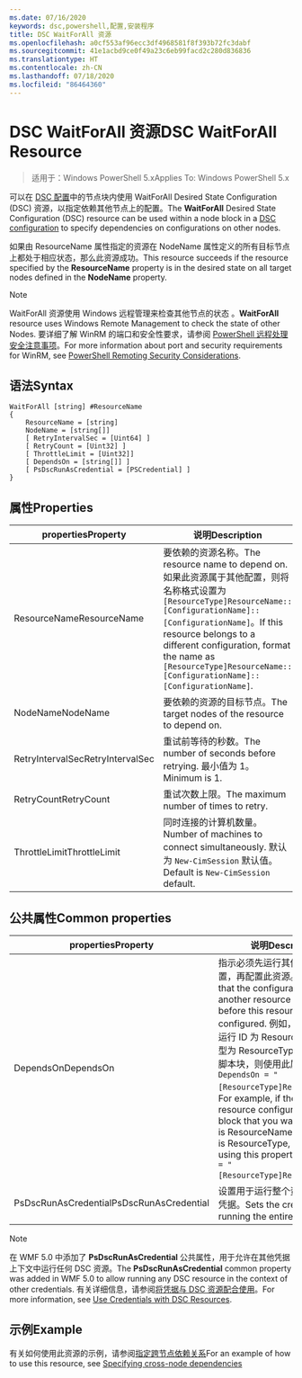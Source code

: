 ```yaml
---
ms.date: 07/16/2020
keywords: dsc,powershell,配置,安装程序
title: DSC WaitForAll 资源
ms.openlocfilehash: a0cf553af96ecc3df4968581f8f393b72fc3dabf
ms.sourcegitcommit: 41e1acbd9ce0f49a23c6eb99facd2c280d836836
ms.translationtype: HT
ms.contentlocale: zh-CN
ms.lasthandoff: 07/18/2020
ms.locfileid: "86464360"
---
```

# <a name="dsc-waitforall-resource"></a><span data-ttu-id="4e34d-103">DSC WaitForAll 资源</span><span class="sxs-lookup"><span data-stu-id="4e34d-103">DSC WaitForAll Resource</span></span>

> <span data-ttu-id="4e34d-104">适用于：Windows PowerShell 5.x</span><span class="sxs-lookup"><span data-stu-id="4e34d-104">Applies To: Windows PowerShell 5.x</span></span>

<span data-ttu-id="4e34d-105">可以在 [DSC 配置](../../../configurations/configurations.md)中的节点块内使用 WaitForAll  Desired State Configuration (DSC) 资源，以指定依赖其他节点上的配置。</span><span class="sxs-lookup"><span data-stu-id="4e34d-105">The **WaitForAll** Desired State Configuration (DSC) resource can be used within a node block in a [DSC configuration](../../../configurations/configurations.md) to specify dependencies on configurations on other nodes.</span></span>

<span data-ttu-id="4e34d-106">如果由 ResourceName  属性指定的资源在 NodeName  属性定义的所有目标节点上都处于相应状态，那么此资源成功。</span><span class="sxs-lookup"><span data-stu-id="4e34d-106">This resource succeeds if the resource specified by the **ResourceName** property is in the desired state on all target nodes defined in the **NodeName** property.</span></span>

> [!NOTE]
> <span data-ttu-id="4e34d-107">WaitForAll 资源使用 Windows 远程管理来检查其他节点的状态  。</span><span class="sxs-lookup"><span data-stu-id="4e34d-107">**WaitForAll** resource uses Windows Remote Management to check the state of other Nodes.</span></span> <span data-ttu-id="4e34d-108">要详细了解 WinRM 的端口和安全性要求，请参阅 [PowerShell 远程处理安全注意事项](/powershell/scripting/learn/remoting/winrmsecurity?view=powershell-6)。</span><span class="sxs-lookup"><span data-stu-id="4e34d-108">For more information about port and security requirements for WinRM, see [PowerShell Remoting Security Considerations](/powershell/scripting/learn/remoting/winrmsecurity?view=powershell-6).</span></span>

## <a name="syntax"></a><span data-ttu-id="4e34d-109">语法</span><span class="sxs-lookup"><span data-stu-id="4e34d-109">Syntax</span></span>

```Syntax
WaitForAll [string] #ResourceName
{
    ResourceName = [string]
    NodeName = [string[]]
    [ RetryIntervalSec = [Uint64] ]
    [ RetryCount = [Uint32] ]
    [ ThrottleLimit = [Uint32]]
    [ DependsOn = [string[]] ]
    [ PsDscRunAsCredential = [PSCredential] ]
}
```

## <a name="properties"></a><span data-ttu-id="4e34d-110">属性</span><span class="sxs-lookup"><span data-stu-id="4e34d-110">Properties</span></span>

|<span data-ttu-id="4e34d-111">properties</span><span class="sxs-lookup"><span data-stu-id="4e34d-111">Property</span></span> |<span data-ttu-id="4e34d-112">说明</span><span class="sxs-lookup"><span data-stu-id="4e34d-112">Description</span></span> |
|---|---|
|<span data-ttu-id="4e34d-113">ResourceName</span><span class="sxs-lookup"><span data-stu-id="4e34d-113">ResourceName</span></span> |<span data-ttu-id="4e34d-114">要依赖的资源名称。</span><span class="sxs-lookup"><span data-stu-id="4e34d-114">The resource name to depend on.</span></span> <span data-ttu-id="4e34d-115">如果此资源属于其他配置，则将名称格式设置为 `[ResourceType]ResourceName::[ConfigurationName]::[ConfigurationName]`。</span><span class="sxs-lookup"><span data-stu-id="4e34d-115">If this resource belongs to a different configuration, format the name as `[ResourceType]ResourceName::[ConfigurationName]::[ConfigurationName]`.</span></span> |
|<span data-ttu-id="4e34d-116">NodeName</span><span class="sxs-lookup"><span data-stu-id="4e34d-116">NodeName</span></span> |<span data-ttu-id="4e34d-117">要依赖的资源的目标节点。</span><span class="sxs-lookup"><span data-stu-id="4e34d-117">The target nodes of the resource to depend on.</span></span> |
|<span data-ttu-id="4e34d-118">RetryIntervalSec</span><span class="sxs-lookup"><span data-stu-id="4e34d-118">RetryIntervalSec</span></span> |<span data-ttu-id="4e34d-119">重试前等待的秒数。</span><span class="sxs-lookup"><span data-stu-id="4e34d-119">The number of seconds before retrying.</span></span> <span data-ttu-id="4e34d-120">最小值为 1。</span><span class="sxs-lookup"><span data-stu-id="4e34d-120">Minimum is 1.</span></span> |
|<span data-ttu-id="4e34d-121">RetryCount</span><span class="sxs-lookup"><span data-stu-id="4e34d-121">RetryCount</span></span> |<span data-ttu-id="4e34d-122">重试次数上限。</span><span class="sxs-lookup"><span data-stu-id="4e34d-122">The maximum number of times to retry.</span></span> |
|<span data-ttu-id="4e34d-123">ThrottleLimit</span><span class="sxs-lookup"><span data-stu-id="4e34d-123">ThrottleLimit</span></span> |<span data-ttu-id="4e34d-124">同时连接的计算机数量。</span><span class="sxs-lookup"><span data-stu-id="4e34d-124">Number of machines to connect simultaneously.</span></span> <span data-ttu-id="4e34d-125">默认为 `New-CimSession` 默认值。</span><span class="sxs-lookup"><span data-stu-id="4e34d-125">Default is `New-CimSession` default.</span></span> |

## <a name="common-properties"></a><span data-ttu-id="4e34d-126">公共属性</span><span class="sxs-lookup"><span data-stu-id="4e34d-126">Common properties</span></span>

|<span data-ttu-id="4e34d-127">properties</span><span class="sxs-lookup"><span data-stu-id="4e34d-127">Property</span></span> |<span data-ttu-id="4e34d-128">说明</span><span class="sxs-lookup"><span data-stu-id="4e34d-128">Description</span></span> |
|---|---|
|<span data-ttu-id="4e34d-129">DependsOn</span><span class="sxs-lookup"><span data-stu-id="4e34d-129">DependsOn</span></span> |<span data-ttu-id="4e34d-130">指示必须先运行其他资源的配置，再配置此资源。</span><span class="sxs-lookup"><span data-stu-id="4e34d-130">Indicates that the configuration of another resource must run before this resource is configured.</span></span> <span data-ttu-id="4e34d-131">例如，如果想要首先运行 ID 为 ResourceName、类型为 ResourceType 的资源配置脚本块，则使用此属性的语法为 `DependsOn = "[ResourceType]ResourceName"`。</span><span class="sxs-lookup"><span data-stu-id="4e34d-131">For example, if the ID of the resource configuration script block that you want to run first is ResourceName and its type is ResourceType, the syntax for using this property is `DependsOn = "[ResourceType]ResourceName"`.</span></span> |
|<span data-ttu-id="4e34d-132">PsDscRunAsCredential</span><span class="sxs-lookup"><span data-stu-id="4e34d-132">PsDscRunAsCredential</span></span> |<span data-ttu-id="4e34d-133">设置用于运行整个资源的身份的凭据。</span><span class="sxs-lookup"><span data-stu-id="4e34d-133">Sets the credential for running the entire resource as.</span></span> |

> [!NOTE]
> <span data-ttu-id="4e34d-134">在 WMF 5.0 中添加了 **PsDscRunAsCredential** 公共属性，用于允许在其他凭据上下文中运行任何 DSC 资源。</span><span class="sxs-lookup"><span data-stu-id="4e34d-134">The **PsDscRunAsCredential** common property was added in WMF 5.0 to allow running any DSC resource in the context of other credentials.</span></span> <span data-ttu-id="4e34d-135">有关详细信息，请参阅[将凭据与 DSC 资源配合使用](../../../configurations/runasuser.md)。</span><span class="sxs-lookup"><span data-stu-id="4e34d-135">For more information, see [Use Credentials with DSC Resources](../../../configurations/runasuser.md).</span></span>

## <a name="example"></a><span data-ttu-id="4e34d-136">示例</span><span class="sxs-lookup"><span data-stu-id="4e34d-136">Example</span></span>

<span data-ttu-id="4e34d-137">有关如何使用此资源的示例，请参阅[指定跨节点依赖关系](../../../configurations/crossNodeDependencies.md)</span><span class="sxs-lookup"><span data-stu-id="4e34d-137">For an example of how to use this resource, see [Specifying cross-node dependencies](../../../configurations/crossNodeDependencies.md)</span></span>
